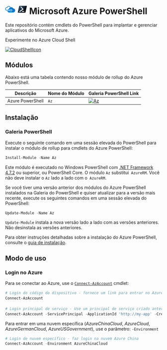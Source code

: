 # ![AzureIcon](imagens/MicrosoftAzure-32px.png) ![PowershellIcon](imagens/MicrosoftPowerShellCore-32px.png) Microsoft Azure PowerShell

Este repositório contém cmdlets do PowerShell para implantar e gerenciar aplicativos do Microsoft Azure.

Experimente no Azure Cloud Shell

[![CloudShellIcon](https://shell.azure.com/images/launchcloudshell.png)](https://shell.azure.com/powershell)

## Módulos
Abaixo está uma tabela contendo nosso módulo de rollup do Azure PowerShell.

Descrição       | Nome do Módulo  | Galeria PowerShell Link
----------------- | ------------ | -----------------------
Azure PowerShell  | `Az`         | [![Az](https://img.shields.io/powershellgallery/v/Az.svg?style=flat-square&label=Az)](https://www.powershellgallery.com/packages/Az/4.5.0)




## Instalação

### Galeria PowerShell

Execute o seguinte comando em uma sessão elevada do PowerShell para instalar o módulo de rollup para cmdlets do Azure PowerShell:

```powershell
Install-Module -Name Az
```

Este módulo é executado no Windows PowerShell com [.NET Framework 4.7.2](https://dotnet.microsoft.com/download/dotnet-framework-runtime) ou superior, ou PowerShell Core. O módulo `Az` substitui` AzureRM`. Você não deve instalar o `Az` lado a lado com o` AzureRM`.

Se você tiver uma versão anterior dos módulos do Azure PowerShell instalados na Galeria do PowerShell e quiser atualizar para a versão mais recente, execute os seguintes comandos em uma sessão elevada do PowerShell:

```powershell
Update-Module -Name Az
```

`Update-Module` instala a nova versão lado a lado com as versões anteriores. Não desinstala as versões anteriores.

Para obter instruções detalhadas sobre a instalação do Azure PowerShell, consulte o [guia de instalação](https://docs.microsoft.com/en-us/powershell/azure/install-az-ps).

## Modo de uso

### Login no Azure

Para se conectar ao Azure, use o [`Connect-AzAccount`](https://docs.microsoft.com/en-us/powershell/module/az.accounts/connect-azaccount) cmdlet:

```powershell
# Login do código do dispositivo - fornece um link para entrar no Azure por meio do seu navegador da web
Connect-AzAccount

# Login principal de serviço - Use um principal de serviço criado anteriormente para fazer login
Connect-AzAccount -ServicePrincipal -ApplicationId 'http://my-app' -Credential $PSCredential -TenantId $TenantId
```

Para entrar em uma nuvem específica (_AzureChinaCloud_, _AzureCloud_, _AzureGermanCloud_, _AzureUSGovernment_), use o parâmetro: `-Environment` 

```powershell
# Login de nuvem específico - faz login na nuvem Azure China
Connect-AzAccount -Environment AzureChinaCloud
```

